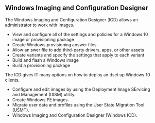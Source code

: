 ## Windows Imaging and Configuration Designer

The Windows Imaging and Configuration Designer (ICD) allows an administrator to
work with images.

+ View and configure all of the settings and policies for a Windows 10 image or
  provisioning package
+ Create Windows provisioning answer files
+  Allow an swer file to add third-party drivers, apps, or other assets
+ Create variants and specify the settings that apply to each variant
+ Build and flash a Windows image
+ Build a provisioning package

The ICD gives IT many options on how to deploy an dset up Windows 10 clients.

+ Configure and edit images by using the Deployment Image SErvicing and
  Management (DISM) utility.
+ Create Windows PE images.
+ Migrate user data and profiles using the User State Migration Tool (USMT).
+ Windows Imaging and Configuration Designer (Windows ICD).
